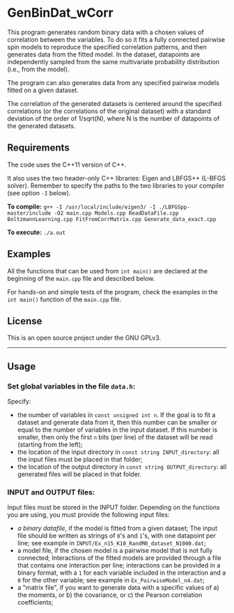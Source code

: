 # GenBinDat_wCorr
This program generates random binary data with a chosen values of correlation between the variables. To do so it fits a fully connected pairwise spin models to reproduce the specified correlation patterns, and then generates data from the fitted model. In the dataset, datapoints are independently sampled from the same multivariate probability distribution (i.e., from the model).

The program can also generates data from any specified pairwise models fitted on a given dataset.

The correlation of the generated datasets is centered around the specified correlations (or the correlations of the original dataset) with a standard deviation of the order of 1/sqrt(N), where N is the number of datapoints of the generated datasets.

## Requirements

The code uses the C++11 version of C++.

It also uses the two header-only C++ libraries: Eigen and LBFGS++ (L-BFGS solver).
Remember to specify the paths to the two libraries to your compiler (see option `-I` below).

**To compile:**  `g++ -I /usr/local/include/eigen3/ -I ./LBFGSpp-master/include -O2 main.cpp Models.cpp ReadDataFile.cpp BoltzmannLearning.cpp FitFromCorrMatrix.cpp Generate_data_exact.cpp`

**To execute:** `./a.out`

## Examples

All the functions that can be used from `int main()` are declared at the beginning of the `main.cpp` file and described below.

For hands-on and simple tests of the program, check the examples in the `int main()` function of the `main.cpp` file.

## License
This is an open source project under the GNU GPLv3.


---

## Usage

### Set global variables in the file `data.h`:

Specify:
 - the number of variables in `const unsigned int n`. 
If the goal is to fit a dataset and generate data from it, then this number can be smaller or equal to the number of variables in the input dataset. If this number is smaller, then only the first `n` bits (per line) of the dataset will be read (starting from the left);
 - the location of the input directory in `const string INPUT_directory`: all the input files must be placed in that folder;
 - the location of the output directory in `const string OUTPUT_directory`: all generated files will be placed in that folder.

### INPUT and OUTPUT files:

Input files must be stored in the INPUT folder. Depending on the functions you are using, you must provide the following input files:
 - *a binary datafile*, if the model is fitted from a given dataset; The input file should be written as strings of `0`'s and `1`'s, with one datapoint per line; see example in `INPUT/Ex_n15_K10_RandM0_dataset_N1000.dat`;
 - a model file, if the chosen model is a pairwise model that is not fully connected; Interactions of the fitted models are provided through a file that contains one interaction per line; interactions can be provided in a binary format, with a `1` for each variable included in the interaction and a `0` for the other variable; see example in `Ex_PairwiseModel_n4.dat`;
 - a "matrix file", if you want to generate data with a specific values of a) the moments, or b) the covariance, or c) the Pearson correlation coefficients;




